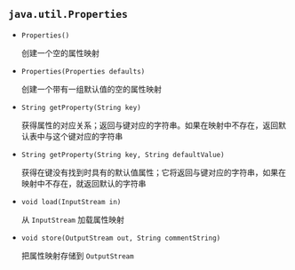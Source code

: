 ## `java.util.Properties`

* `Properties()`

  创建一个空的属性映射

* `Properties(Properties defaults)`

  创建一个带有一组默认值的空的属性映射

* `String getProperty(String key)`

  获得属性的对应关系；返回与键对应的字符串。如果在映射中不存在，返回默认表中与这个键对应的字符串

* `String getProperty(String key, String defaultValue)`

  获得在键没有找到时具有的默认值属性；它将返回与键对应的字符串，如果在映射中不存在，就返回默认的字符串

* `void load(InputStream in)`

  从 `InputStream` 加载属性映射

* `void store(OutputStream out, String commentString)`

  把属性映射存储到 `OutputStream`